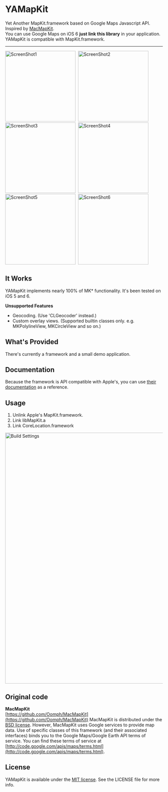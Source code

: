 YAMapKit
========

Yet Another MapKit.framework based on Google Maps Javascript API. 
Inspired by [MacMapKit](https://github.com/Oomph/MacMapKit).   
You can use Google Maps on iOS 6 **just link this library** in your application. YAMapKit is compatible with MapKit.framework.

------
<img src="https://github.com/downloads/kishikawakatsumi/YAMapKit/1.png" alt="ScreenShot1" width="225px" style="width: 225px;" />&nbsp;
<img src="https://github.com/downloads/kishikawakatsumi/YAMapKit/2.png" alt="ScreenShot2" width="225px" style="width: 225px;" />&nbsp;
<img src="https://github.com/downloads/kishikawakatsumi/YAMapKit/3.png" alt="ScreenShot3" width="225px" style="width: 225px;" />&nbsp;
<img src="https://github.com/downloads/kishikawakatsumi/YAMapKit/4.png" alt="ScreenShot4" width="225px" style="width: 225px;" />&nbsp;
<img src="https://github.com/downloads/kishikawakatsumi/YAMapKit/5.png" alt="ScreenShot5" width="225px" style="width: 225px;" />&nbsp;
<img src="https://github.com/downloads/kishikawakatsumi/YAMapKit/6.png" alt="ScreenShot6" width="225px" style="width: 225px;" />&nbsp;


It Works
--------
YAMapKit implements nearly 100% of MK* functionality. It's been tested on iOS 5 and 6.
  
   
**Unsupported Features**  
* Geocoding. (Use 'CLGeocoder' instead.)
* Custom overlay views. (Supported builtin classes only. e.g. MKPolylineView, MKCircleView and so on.)

What's Provided
---------------
There's currently a framework and a small demo application.

Documentation
---------------
Because the framework is API compatible with Apple's, you can use [their documentation](http://developer.apple.com/library/ios/#documentation/MapKit/Reference/MapKit_Framework_Reference/_index.html) as a reference.


## Usage
1. Unlink Apple's MapKit.framework.
2. Link libMapKit.a
3. Link CoreLocation.framework

<img src="https://github.com/downloads/kishikawakatsumi/YAMapKit/build_settings1.png" alt="Build Settings" width="800px" style="width: 800px;" />

## Original code

**MacMapKit**  
[https://github.com/Oomph/MacMapKit](https://github.com/Oomph/MacMapKit) 
MacMapKit is distributed under the [BSD license][BSD]. However, MacMapKit uses Google services to provide map data. Use of specific classes of this framework (and their associated interfaces) binds you to the Google Maps/Google Earth API terms of service. You can find these terms of service at [http://code.google.com/apis/maps/terms.html](http://code.google.com/apis/maps/terms.html).  
 
[Apache]: http://www.apache.org/licenses/LICENSE-2.0
[MIT]: http://www.opensource.org/licenses/mit-license.php
[GPL]: http://www.gnu.org/licenses/gpl.html
[BSD]: http://opensource.org/licenses/bsd-license.php

## License

YAMapKit is available under the [MIT license][MIT]. See the LICENSE file for more info.